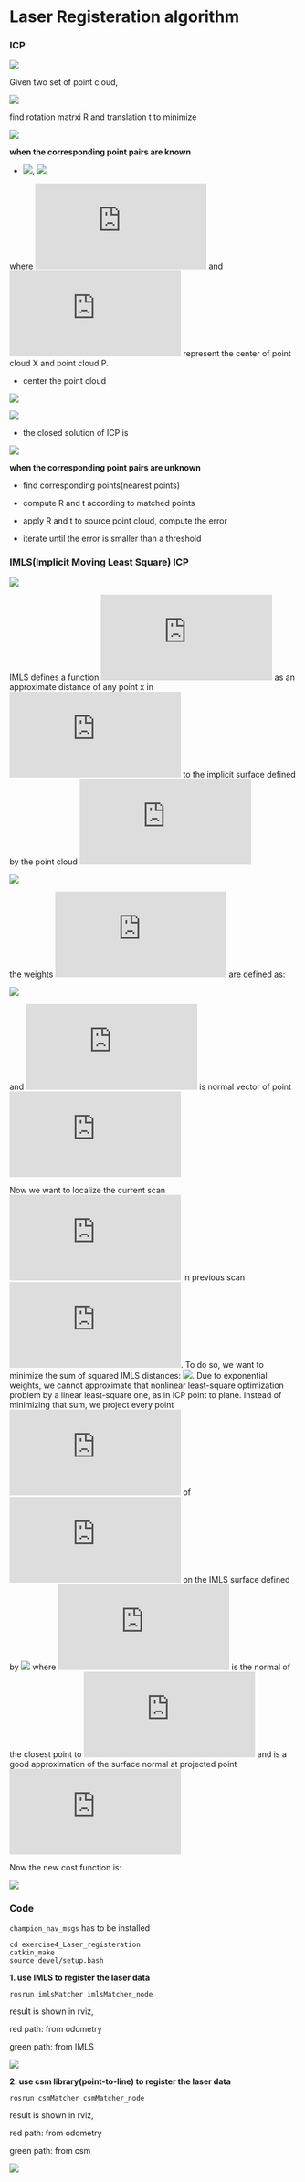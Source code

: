 # Laser Registeration algorithm

### ICP

<dev align=center><img src=./doc/icp1.png></dev>


Given two set of point cloud,

<dev align=center><img src=./doc/icp2.png></dev>

find rotation matrxi R and translation t to minimize

<dev align=center><img src=./doc/icp3.png></dev>


**when the corresponding point pairs are known**  

+ ![](./doc/icp4.png), ![](./doc/icp5.png), 

where ![](https://latex.codecogs.com/gif.latex?u_x) and ![](https://latex.codecogs.com/gif.latex?u_p) represent the center of point cloud X and point cloud P.

+ center the point cloud

<dev align=center><img src=./doc/icp6.png></dev>

<dev align=center><img src=./doc/icp7.png></dev>

+ the closed solution of ICP is 

<dev align=center><img src=./doc/icp8.png></dev>

**when the corresponding point pairs are unknown**  

+ find corresponding points(nearest points)

+ compute R and t according to matched points

+ apply R and t to source point cloud, compute the error

+ iterate until the error is smaller than a threshold


### IMLS(Implicit Moving Least Square) ICP

<dev align=center><img src=./doc/imls1.png></dev>

IMLS defines a function ![](https://latex.codecogs.com/gif.latex?I%5E%7BP_k%7D%28x%29) as an approximate distance of any point x in ![](https://latex.codecogs.com/gif.latex?%5Cmathbb%7BR%7D%5E3) to the implicit surface defined by the point cloud ![](https://latex.codecogs.com/gif.latex?P_k)

<dev align=center><img src=./doc/imls2.png></dev>

the weights ![](https://latex.codecogs.com/gif.latex?W_i%28x%29) are defined as:

<dev align=center><img src=./doc/imls3.png></dev>

and ![](https://latex.codecogs.com/gif.latex?n_i) is normal vector of point ![](https://latex.codecogs.com/gif.latex?p_i)

Now we want to localize the current scan ![](https://latex.codecogs.com/gif.latex?S_k) in previous scan ![](https://latex.codecogs.com/gif.latex?P_k). To do so, we want to minimize the sum of squared IMLS distances: ![](./doc/imls4.png). Due to exponential weights, we cannot approximate that nonlinear least-square optimization problem by a linear least-square one, as in ICP point to plane. Instead of minimizing that sum, we project every point ![](https://latex.codecogs.com/gif.latex?x_j) of ![](https://latex.codecogs.com/gif.latex?S_k) on the IMLS surface defined by ![](./doc/imls5.png) where ![](https://latex.codecogs.com/gif.latex?n_j) is the normal of the closest point to ![](https://latex.codecogs.com/gif.latex?x_j) and is a good approximation of the surface normal at projected point ![](https://latex.codecogs.com/gif.latex?y_i)

Now the new cost function is: 

<dev align=center><img src=./doc/imls6.png></dev>


### Code
`champion_nav_msgs` has to be installed
```
cd exercise4_Laser_registeration
catkin_make
source devel/setup.bash
```
**1. use IMLS to register the laser data**

`rosrun imlsMatcher imlsMatcher_node`

result is shown in rviz, 

red path: from odometry 

green path: from IMLS

<dev align=center><img src=./doc/result_imls.png></dev>

**2. use csm library(point-to-line) to register the laser data**

`rosrun csmMatcher csmMatcher_node`

result is shown in rviz,

red path: from odometry 

green path: from csm

<dev align=center><img src=./doc/result_csm.png></dev>

